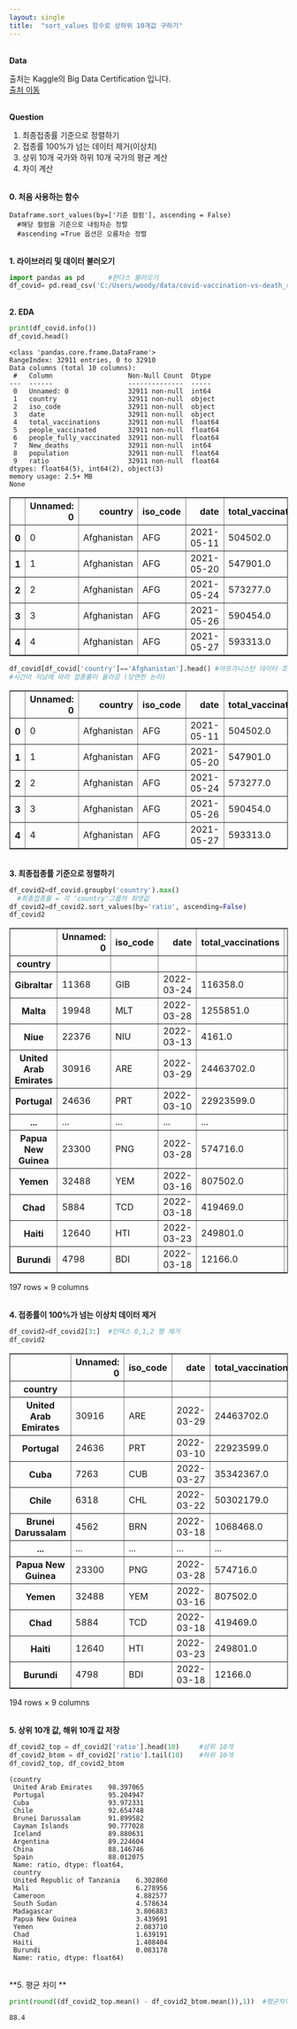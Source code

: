```yaml
---
layout: single
title:  "sort_values 함수로 상하위 10개값 구하기"
---
```


<br/>**Data**<br/>

출처는 Kaggle의 Big Data Certification 입니다.<br/>
[출처 이동](https://www.kaggle.com/code/agileteam/py-t1-8-expected-questions/notebook)

<br/>**Question**<br/>

1. 최종접종률 기준으로 정렬하기
2. 접종률 100%가 넘는 데이터 제거(이상치)
3. 상위 10개 국가와 하위 10개 국가의 평균 계산
4. 차이 계산

<br/>**0. 처음 사용하는 함수**<br/>

    Dataframe.sort_values(by=['기준 컬럼'], ascending = False)
      #해당 컬럼을 기준으로 내림차순 정렬
      #ascending =True 옵션은 오름차순 정렬


<br/>**1. 라이브러리 및 데이터 불러오기**<br/>

```python
import pandas as pd      #판다스 불러오기
df_covid= pd.read_csv('C:/Users/woody/data/covid-vaccination-vs-death_ratio.csv')
```

<br/>**2. EDA**<br/>

```python
print(df_covid.info())  
df_covid.head()      
```

    <class 'pandas.core.frame.DataFrame'>
    RangeIndex: 32911 entries, 0 to 32910
    Data columns (total 10 columns):
     #   Column                   Non-Null Count  Dtype  
    ---  ------                   --------------  -----  
     0   Unnamed: 0               32911 non-null  int64  
     1   country                  32911 non-null  object 
     2   iso_code                 32911 non-null  object 
     3   date                     32911 non-null  object 
     4   total_vaccinations       32911 non-null  float64
     5   people_vaccinated        32911 non-null  float64
     6   people_fully_vaccinated  32911 non-null  float64
     7   New_deaths               32911 non-null  int64  
     8   population               32911 non-null  float64
     9   ratio                    32911 non-null  float64
    dtypes: float64(5), int64(2), object(3)
    memory usage: 2.5+ MB
    None
    


</style>
<table border="1" class="dataframe">
  <thead>
    <tr style="text-align: right;">
      <th></th>
      <th>Unnamed: 0</th>
      <th>country</th>
      <th>iso_code</th>
      <th>date</th>
      <th>total_vaccinations</th>
      <th>people_vaccinated</th>
      <th>people_fully_vaccinated</th>
      <th>New_deaths</th>
      <th>population</th>
      <th>ratio</th>
    </tr>
  </thead>
  <tbody>
    <tr>
      <th>0</th>
      <td>0</td>
      <td>Afghanistan</td>
      <td>AFG</td>
      <td>2021-05-11</td>
      <td>504502.0</td>
      <td>448878.0</td>
      <td>55624.0</td>
      <td>12</td>
      <td>40374668.0</td>
      <td>1.111781</td>
    </tr>
    <tr>
      <th>1</th>
      <td>1</td>
      <td>Afghanistan</td>
      <td>AFG</td>
      <td>2021-05-20</td>
      <td>547901.0</td>
      <td>470341.0</td>
      <td>77560.0</td>
      <td>10</td>
      <td>40374668.0</td>
      <td>1.164941</td>
    </tr>
    <tr>
      <th>2</th>
      <td>2</td>
      <td>Afghanistan</td>
      <td>AFG</td>
      <td>2021-05-24</td>
      <td>573277.0</td>
      <td>476367.0</td>
      <td>96910.0</td>
      <td>10</td>
      <td>40374668.0</td>
      <td>1.179866</td>
    </tr>
    <tr>
      <th>3</th>
      <td>3</td>
      <td>Afghanistan</td>
      <td>AFG</td>
      <td>2021-05-26</td>
      <td>590454.0</td>
      <td>479372.0</td>
      <td>111082.0</td>
      <td>19</td>
      <td>40374668.0</td>
      <td>1.187309</td>
    </tr>
    <tr>
      <th>4</th>
      <td>4</td>
      <td>Afghanistan</td>
      <td>AFG</td>
      <td>2021-05-27</td>
      <td>593313.0</td>
      <td>479574.0</td>
      <td>113739.0</td>
      <td>14</td>
      <td>40374668.0</td>
      <td>1.187809</td>
    </tr>
  </tbody>
</table>
</div>



```python
df_covid[df_covid['country']=='Afghanistan'].head() #아프가니스탄 데이터 조회
#시간이 지남에 따라 접종률이 올라감 (당연한 논리)
```



</style>
<table border="1" class="dataframe">
  <thead>
    <tr style="text-align: right;">
      <th></th>
      <th>Unnamed: 0</th>
      <th>country</th>
      <th>iso_code</th>
      <th>date</th>
      <th>total_vaccinations</th>
      <th>people_vaccinated</th>
      <th>people_fully_vaccinated</th>
      <th>New_deaths</th>
      <th>population</th>
      <th>ratio</th>
    </tr>
  </thead>
  <tbody>
    <tr>
      <th>0</th>
      <td>0</td>
      <td>Afghanistan</td>
      <td>AFG</td>
      <td>2021-05-11</td>
      <td>504502.0</td>
      <td>448878.0</td>
      <td>55624.0</td>
      <td>12</td>
      <td>40374668.0</td>
      <td>1.111781</td>
    </tr>
    <tr>
      <th>1</th>
      <td>1</td>
      <td>Afghanistan</td>
      <td>AFG</td>
      <td>2021-05-20</td>
      <td>547901.0</td>
      <td>470341.0</td>
      <td>77560.0</td>
      <td>10</td>
      <td>40374668.0</td>
      <td>1.164941</td>
    </tr>
    <tr>
      <th>2</th>
      <td>2</td>
      <td>Afghanistan</td>
      <td>AFG</td>
      <td>2021-05-24</td>
      <td>573277.0</td>
      <td>476367.0</td>
      <td>96910.0</td>
      <td>10</td>
      <td>40374668.0</td>
      <td>1.179866</td>
    </tr>
    <tr>
      <th>3</th>
      <td>3</td>
      <td>Afghanistan</td>
      <td>AFG</td>
      <td>2021-05-26</td>
      <td>590454.0</td>
      <td>479372.0</td>
      <td>111082.0</td>
      <td>19</td>
      <td>40374668.0</td>
      <td>1.187309</td>
    </tr>
    <tr>
      <th>4</th>
      <td>4</td>
      <td>Afghanistan</td>
      <td>AFG</td>
      <td>2021-05-27</td>
      <td>593313.0</td>
      <td>479574.0</td>
      <td>113739.0</td>
      <td>14</td>
      <td>40374668.0</td>
      <td>1.187809</td>
    </tr>
  </tbody>
</table>
</div>

<br/>**3. 최종접종률 기준으로 정렬하기**<br/>


```python
df_covid2=df_covid.groupby('country').max()
  #최종접종률 = 각 'country'그룹의 최댓값
df_covid2=df_covid2.sort_values(by='ratio', ascending=False)
df_covid2
```




</style>
<table border="1" class="dataframe">
  <thead>
    <tr style="text-align: right;">
      <th></th>
      <th>Unnamed: 0</th>
      <th>iso_code</th>
      <th>date</th>
      <th>total_vaccinations</th>
      <th>people_vaccinated</th>
      <th>people_fully_vaccinated</th>
      <th>New_deaths</th>
      <th>population</th>
      <th>ratio</th>
    </tr>
    <tr>
      <th>country</th>
      <th></th>
      <th></th>
      <th></th>
      <th></th>
      <th></th>
      <th></th>
      <th></th>
      <th></th>
      <th></th>
    </tr>
  </thead>
  <tbody>
    <tr>
      <th>Gibraltar</th>
      <td>11368</td>
      <td>GIB</td>
      <td>2022-03-24</td>
      <td>116358.0</td>
      <td>42034.0</td>
      <td>41228.0</td>
      <td>3</td>
      <td>33698.0</td>
      <td>124.737373</td>
    </tr>
    <tr>
      <th>Malta</th>
      <td>19948</td>
      <td>MLT</td>
      <td>2022-03-28</td>
      <td>1255851.0</td>
      <td>473639.0</td>
      <td>466296.0</td>
      <td>7</td>
      <td>443646.0</td>
      <td>106.760570</td>
    </tr>
    <tr>
      <th>Niue</th>
      <td>22376</td>
      <td>NIU</td>
      <td>2022-03-13</td>
      <td>4161.0</td>
      <td>1650.0</td>
      <td>1417.0</td>
      <td>0</td>
      <td>1619.0</td>
      <td>101.914762</td>
    </tr>
    <tr>
      <th>United Arab Emirates</th>
      <td>30916</td>
      <td>ARE</td>
      <td>2022-03-29</td>
      <td>24463702.0</td>
      <td>9890318.0</td>
      <td>9603499.0</td>
      <td>15</td>
      <td>10051436.0</td>
      <td>98.397065</td>
    </tr>
    <tr>
      <th>Portugal</th>
      <td>24636</td>
      <td>PRT</td>
      <td>2022-03-10</td>
      <td>22923599.0</td>
      <td>9663542.0</td>
      <td>9415073.0</td>
      <td>297</td>
      <td>10150252.0</td>
      <td>95.204947</td>
    </tr>
    <tr>
      <th>...</th>
      <td>...</td>
      <td>...</td>
      <td>...</td>
      <td>...</td>
      <td>...</td>
      <td>...</td>
      <td>...</td>
      <td>...</td>
      <td>...</td>
    </tr>
    <tr>
      <th>Papua New Guinea</th>
      <td>23300</td>
      <td>PNG</td>
      <td>2022-03-28</td>
      <td>574716.0</td>
      <td>317150.0</td>
      <td>257566.0</td>
      <td>43</td>
      <td>9220306.0</td>
      <td>3.439691</td>
    </tr>
    <tr>
      <th>Yemen</th>
      <td>32488</td>
      <td>YEM</td>
      <td>2022-03-16</td>
      <td>807502.0</td>
      <td>643501.0</td>
      <td>404781.0</td>
      <td>10</td>
      <td>30882462.0</td>
      <td>2.083710</td>
    </tr>
    <tr>
      <th>Chad</th>
      <td>5884</td>
      <td>TCD</td>
      <td>2022-03-18</td>
      <td>419469.0</td>
      <td>282003.0</td>
      <td>153238.0</td>
      <td>0</td>
      <td>17203787.0</td>
      <td>1.639191</td>
    </tr>
    <tr>
      <th>Haiti</th>
      <td>12640</td>
      <td>HTI</td>
      <td>2022-03-23</td>
      <td>249801.0</td>
      <td>163710.0</td>
      <td>112335.0</td>
      <td>7</td>
      <td>11623799.0</td>
      <td>1.408404</td>
    </tr>
    <tr>
      <th>Burundi</th>
      <td>4798</td>
      <td>BDI</td>
      <td>2022-03-18</td>
      <td>12166.0</td>
      <td>10372.0</td>
      <td>9906.0</td>
      <td>0</td>
      <td>12469663.0</td>
      <td>0.083178</td>
    </tr>
  </tbody>
</table>
<p>197 rows × 9 columns</p>
</div>


<br/>**4. 접종률이 100%가 넘는 이상치 데이터 제거**<br/>


```python
df_covid2=df_covid2[3:]  #인덱스 0,1,2 행 제거
df_covid2
```


</style>
<table border="1" class="dataframe">
  <thead>
    <tr style="text-align: right;">
      <th></th>
      <th>Unnamed: 0</th>
      <th>iso_code</th>
      <th>date</th>
      <th>total_vaccinations</th>
      <th>people_vaccinated</th>
      <th>people_fully_vaccinated</th>
      <th>New_deaths</th>
      <th>population</th>
      <th>ratio</th>
    </tr>
    <tr>
      <th>country</th>
      <th></th>
      <th></th>
      <th></th>
      <th></th>
      <th></th>
      <th></th>
      <th></th>
      <th></th>
      <th></th>
    </tr>
  </thead>
  <tbody>
    <tr>
      <th>United Arab Emirates</th>
      <td>30916</td>
      <td>ARE</td>
      <td>2022-03-29</td>
      <td>24463702.0</td>
      <td>9890318.0</td>
      <td>9603499.0</td>
      <td>15</td>
      <td>10051436.0</td>
      <td>98.397065</td>
    </tr>
    <tr>
      <th>Portugal</th>
      <td>24636</td>
      <td>PRT</td>
      <td>2022-03-10</td>
      <td>22923599.0</td>
      <td>9663542.0</td>
      <td>9415073.0</td>
      <td>297</td>
      <td>10150252.0</td>
      <td>95.204947</td>
    </tr>
    <tr>
      <th>Cuba</th>
      <td>7263</td>
      <td>CUB</td>
      <td>2022-03-27</td>
      <td>35342367.0</td>
      <td>10630665.0</td>
      <td>9910237.0</td>
      <td>98</td>
      <td>11312548.0</td>
      <td>93.972331</td>
    </tr>
    <tr>
      <th>Chile</th>
      <td>6318</td>
      <td>CHL</td>
      <td>2022-03-22</td>
      <td>50302179.0</td>
      <td>17859475.0</td>
      <td>17346012.0</td>
      <td>11447</td>
      <td>19275294.0</td>
      <td>92.654748</td>
    </tr>
    <tr>
      <th>Brunei Darussalam</th>
      <td>4562</td>
      <td>BRN</td>
      <td>2022-03-18</td>
      <td>1068468.0</td>
      <td>407945.0</td>
      <td>404935.0</td>
      <td>5</td>
      <td>443903.0</td>
      <td>91.899582</td>
    </tr>
    <tr>
      <th>...</th>
      <td>...</td>
      <td>...</td>
      <td>...</td>
      <td>...</td>
      <td>...</td>
      <td>...</td>
      <td>...</td>
      <td>...</td>
      <td>...</td>
    </tr>
    <tr>
      <th>Papua New Guinea</th>
      <td>23300</td>
      <td>PNG</td>
      <td>2022-03-28</td>
      <td>574716.0</td>
      <td>317150.0</td>
      <td>257566.0</td>
      <td>43</td>
      <td>9220306.0</td>
      <td>3.439691</td>
    </tr>
    <tr>
      <th>Yemen</th>
      <td>32488</td>
      <td>YEM</td>
      <td>2022-03-16</td>
      <td>807502.0</td>
      <td>643501.0</td>
      <td>404781.0</td>
      <td>10</td>
      <td>30882462.0</td>
      <td>2.083710</td>
    </tr>
    <tr>
      <th>Chad</th>
      <td>5884</td>
      <td>TCD</td>
      <td>2022-03-18</td>
      <td>419469.0</td>
      <td>282003.0</td>
      <td>153238.0</td>
      <td>0</td>
      <td>17203787.0</td>
      <td>1.639191</td>
    </tr>
    <tr>
      <th>Haiti</th>
      <td>12640</td>
      <td>HTI</td>
      <td>2022-03-23</td>
      <td>249801.0</td>
      <td>163710.0</td>
      <td>112335.0</td>
      <td>7</td>
      <td>11623799.0</td>
      <td>1.408404</td>
    </tr>
    <tr>
      <th>Burundi</th>
      <td>4798</td>
      <td>BDI</td>
      <td>2022-03-18</td>
      <td>12166.0</td>
      <td>10372.0</td>
      <td>9906.0</td>
      <td>0</td>
      <td>12469663.0</td>
      <td>0.083178</td>
    </tr>
  </tbody>
</table>
<p>194 rows × 9 columns</p>
</div>


<br/>**5. 상위 10개 값, 해위 10개 값 저장**<br/>


```python
df_covid2_top = df_covid2['ratio'].head(10)     #상위 10개
df_covid2_btom = df_covid2['ratio'].tail(10)    #하위 10개
df_covid2_top, df_covid2_btom
```




    (country
     United Arab Emirates    98.397065
     Portugal                95.204947
     Cuba                    93.972331
     Chile                   92.654748
     Brunei Darussalam       91.899582
     Cayman Islands          90.777028
     Iceland                 89.880631
     Argentina               89.224604
     China                   88.146746
     Spain                   88.012075
     Name: ratio, dtype: float64,
     country
     United Republic of Tanzania    6.302860
     Mali                           6.278956
     Cameroon                       4.882577
     South Sudan                    4.578634
     Madagascar                     3.806883
     Papua New Guinea               3.439691
     Yemen                          2.083710
     Chad                           1.639191
     Haiti                          1.408404
     Burundi                        0.083178
     Name: ratio, dtype: float64)

<br/>**5. 평균 차이 **<br/>


```python
print(round((df_covid2_top.mean() - df_covid2_btom.mean()),1))  #평균차이
```

    88.4
    
